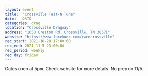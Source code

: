 ```yaml
---
layout: event
title:  "Crossville Test-N-Tune"
date:   DATE
categories: drag
location: "Crossville Dragway"
address: "1650 Creston Rd, Crossville, TN 38571"
website: "https://www.facebook.com/racecrossville"
rec_start: 2021-10-28 17:00:00
rec_end: 2021-11-5 23:00:00
rec_period: weekly
rec_day: friday
---
```


Gates open at 5pm. Check website for more details. No prep on 11/5.

